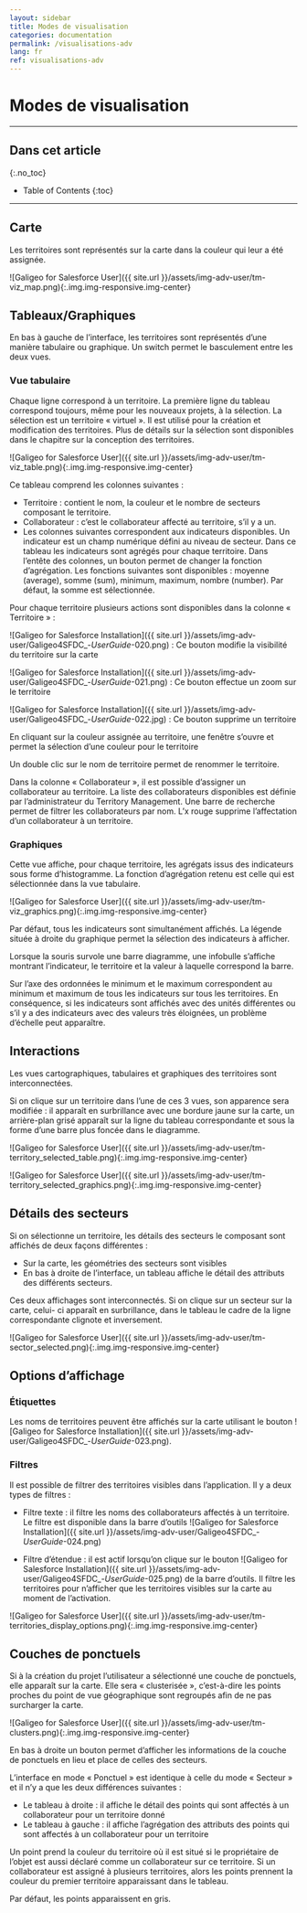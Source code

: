 ```yaml
---
layout: sidebar
title: Modes de visualisation
categories: documentation
permalink: /visualisations-adv
lang: fr
ref: visualisations-adv
---
```


# Modes de visualisation

---

## Dans cet article
{:.no_toc}

* Table of Contents
{:toc}

---

## Carte

Les territoires sont représentés sur la carte dans la couleur qui leur a été assignée.

![Galigeo for Salesforce User]({{ site.url }}/assets/img-adv-user/tm-viz_map.png){:.img.img-responsive.img-center}

## Tableaux/Graphiques

En bas à gauche de l’interface, les territoires sont représentés d’une manière tabulaire ou graphique. Un switch permet le basculement entre les deux vues.

### Vue tabulaire

Chaque ligne correspond à un territoire. La première ligne du tableau correspond toujours, même pour les nouveaux projets, à la sélection. La sélection est un territoire « virtuel ». Il est utilisé pour la création et modification des territoires. Plus de détails sur la sélection sont disponibles dans le chapitre sur la conception des territoires.

![Galigeo for Salesforce User]({{ site.url }}/assets/img-adv-user/tm-viz_table.png){:.img.img-responsive.img-center}

Ce tableau comprend les colonnes suivantes :

- Territoire : contient le nom, la couleur et le nombre de secteurs composant le territoire.
- Collaborateur : c’est le collaborateur affecté au territoire, s’il y a un. 
- Les colonnes suivantes correspondent aux indicateurs disponibles. Un indicateur est un champ numérique défini au niveau de secteur. Dans ce tableau les indicateurs sont agrégés pour chaque territoire. Dans l’entête des colonnes, un bouton permet de changer la fonction d’agrégation. Les fonctions suivantes sont disponibles : moyenne (average), somme (sum), minimum, maximum, nombre (number). Par défaut, la somme est sélectionnée.

Pour chaque territoire plusieurs actions sont disponibles dans la colonne « Territoire » :

![Galigeo for Salesforce Installation]({{ site.url }}/assets/img-adv-user/Galigeo4SFDC_-_UserGuide_-020.png) : Ce bouton modifie la visibilité du territoire sur la carte

![Galigeo for Salesforce Installation]({{ site.url }}/assets/img-adv-user/Galigeo4SFDC_-_UserGuide_-021.png) : Ce bouton effectue un zoom sur le territoire

![Galigeo for Salesforce Installation]({{ site.url }}/assets/img-adv-user/Galigeo4SFDC_-_UserGuide_-022.jpg) : Ce bouton supprime un territoire

En cliquant sur la couleur assignée au territoire, une fenêtre s’ouvre et permet la sélection d’une couleur pour le territoire

Un double clic sur le nom de territoire permet de renommer le territoire.

Dans la colonne « Collaborateur », il est possible d’assigner un collaborateur au territoire. La liste des collaborateurs disponibles est définie par l’administrateur du Territory Management. Une barre de recherche permet de filtrer les collaborateurs par nom. L’x rouge supprime l’affectation d’un collaborateur à un territoire.

### Graphiques

Cette vue affiche, pour chaque territoire, les agrégats issus des indicateurs sous forme d’histogramme. La fonction d’agrégation retenu est celle qui est sélectionnée dans la vue tabulaire.

![Galigeo for Salesforce User]({{ site.url }}/assets/img-adv-user/tm-viz_graphics.png){:.img.img-responsive.img-center}

Par défaut, tous les indicateurs sont simultanément affichés. La légende située à droite du graphique permet la sélection des indicateurs à afficher.

Lorsque la souris survole une barre diagramme, une infobulle s’affiche montrant l’indicateur, le territoire et la valeur à laquelle correspond la barre.

Sur l’axe des ordonnées le minimum et le maximum correspondent au minimum et maximum de tous les indicateurs sur tous les territoires. En conséquence, si les indicateurs sont affichés avec des unités différentes ou s’il y a des indicateurs avec des valeurs très éloignées, un problème d’échelle peut apparaître.

## Interactions

Les vues cartographiques, tabulaires et graphiques des territoires sont interconnectées. 

Si on clique sur un territoire dans l’une de ces 3 vues, son apparence sera modifiée : il apparaît en surbrillance avec une bordure jaune sur la carte, un arrière-plan grisé apparaît sur la ligne du tableau correspondante et sous la forme d’une barre plus foncée dans le diagramme.

![Galigeo for Salesforce User]({{ site.url }}/assets/img-adv-user/tm-territory_selected_table.png){:.img.img-responsive.img-center}

![Galigeo for Salesforce User]({{ site.url }}/assets/img-adv-user/tm-territory_selected_graphics.png){:.img.img-responsive.img-center}

## Détails des secteurs

Si on sélectionne un territoire, les détails des secteurs le composant sont affichés de deux façons différentes :

- Sur la carte, les géométries des secteurs sont visibles
- En bas à droite de l’interface, un tableau affiche le détail des attributs des différents secteurs.

Ces deux affichages sont interconnectés. Si on clique sur un secteur sur la carte, celui- ci apparaît en surbrillance, dans le tableau le cadre de la ligne correspondante clignote et inversement.

![Galigeo for Salesforce User]({{ site.url }}/assets/img-adv-user/tm-sector_selected.png){:.img.img-responsive.img-center}

## Options d’affichage

### Étiquettes

Les noms de territoires peuvent être affichés sur la carte utilisant le bouton ![Galigeo for Salesforce Installation]({{ site.url }}/assets/img-adv-user/Galigeo4SFDC_-_UserGuide_-023.png).

### Filtres

Il est possible de filtrer des territoires visibles dans l’application. Il y a deux types de filtres :

- Filtre texte : il filtre les noms des collaborateurs affectés à un territoire. Le filtre est disponible dans la barre d’outils ![Galigeo for Salesforce Installation]({{ site.url }}/assets/img-adv-user/Galigeo4SFDC_-_UserGuide_-024.png)

- Filtre d’étendue : il est actif lorsqu’on clique sur le bouton ![Galigeo for Salesforce Installation]({{ site.url }}/assets/img-adv-user/Galigeo4SFDC_-_UserGuide_-025.png) de la barre d’outils. Il filtre les territoires pour n’afficher que les territoires visibles sur la carte au moment de l’activation.

![Galigeo for Salesforce User]({{ site.url }}/assets/img-adv-user/tm-territories_display_options.png){:.img.img-responsive.img-center}

## Couches de ponctuels

Si à la création du projet l’utilisateur a sélectionné une couche de ponctuels, elle apparaît sur la carte. Elle sera « clusterisée », c’est-à-dire les points proches du point de vue géographique sont regroupés afin de ne pas surcharger la carte.

![Galigeo for Salesforce User]({{ site.url }}/assets/img-adv-user/tm-clusters.png){:.img.img-responsive.img-center}

En bas à droite un bouton permet d’afficher les informations de la couche de ponctuels en lieu et place de celles des secteurs.

L’interface en mode « Ponctuel » est identique à celle du mode « Secteur » et il n’y a que les deux différences suivantes :

- Le tableau à droite : il affiche le détail des points qui sont affectés à un collaborateur pour un territoire donné
- Le tableau à gauche : il affiche l’agrégation des attributs des points qui sont affectés à un collaborateur pour un territoire

Un point prend la couleur du territoire où il est situé si le propriétaire de l’objet est aussi déclaré comme un collaborateur sur ce territoire. Si un collaborateur est assigné à plusieurs territoires, alors les points prennent la couleur du premier territoire apparaissant dans le tableau.

Par défaut, les points apparaissent en gris.